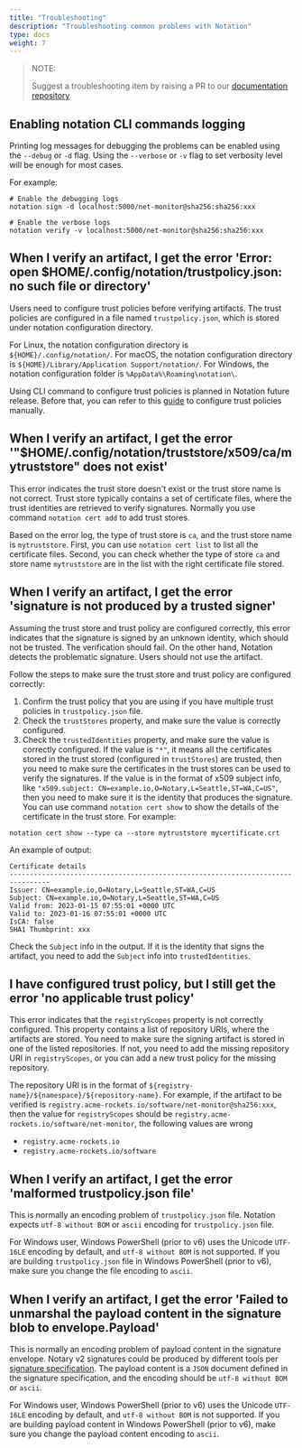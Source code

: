 ```yaml
---
title: "Troubleshooting"
description: "Troubleshooting common problems with Notation"
type: docs
weight: 7
---
```


> NOTE:
>
> Suggest a troubleshooting item by raising a PR to our [documentation repository](https://github.com/notaryproject/notaryproject.dev)

## Enabling notation CLI commands logging

Printing log messages for debugging the problems can be enabled using the `--debug` or `-d` flag. Using the `--verbose` or `-v` flag to set verbosity level will be enough for most cases.

For example:

```shell
# Enable the debugging logs
notation sign -d localhost:5000/net-monitor@sha256:sha256:xxx

# Enable the verbose logs
notation verify -v localhost:5000/net-monitor@sha256:sha256:xxx
```

## When I verify an artifact, I get the error 'Error: open $HOME/.config/notation/trustpolicy.json: no such file or directory'

Users need to configure trust policies before verifying artifacts. The trust policies are configured in a file named `trustpolicy.json`, which is stored under notation configuration directory.

For Linux, the notation configuration directory is `${HOME}/.config/notation/`. For macOS, the notation configuration directory is `${HOME}/Library/Application Support/notation/`. For Windows, the notation configuration folder is `%AppData%\Roaming\notation\`.

Using CLI command to configure trust policies is planned in Notation future release. Before that, you can refer to this [guide](https://github.com/notaryproject/notation/blob/v1.0.0-rc.1/specs/commandline/verify.md#configure-trust-policy) to configure trust policies manually.

## When I verify an artifact, I get the error '"$HOME/.config/notation/truststore/x509/ca/mytruststore" does not exist'

This error indicates the trust store doesn't exist or the trust store name is not correct. Trust store typically contains a set of certificate files, where the trust identities are retrieved to verify signatures. Normally you use command `notation cert add` to add trust stores.

Based on the error log, the type of trust store is `ca`, and the trust store name is `mytruststore`. First, you can use `notation cert list` to list all the certificate files. Second, you can check whether the type of store `ca` and store name `mytruststore` are in the list with the right certificate file stored.

## When I verify an artifact, I get the error 'signature is not produced by a trusted signer'

Assuming the trust store and trust policy are configured correctly, this error indicates that the signature is signed by an unknown identity, which should not be trusted. The verification should fail. On the other hand, Notation detects the problematic signature. Users should not use the artifact.

Follow the steps to make sure the trust store and trust policy are configured correctly:

1. Confirm the trust policy that you are using if you have multiple trust policies in `trustpolicy.json` file.
2. Check the `trustStores` property, and make sure the value is correctly configured.
3. Check the `trustedIdentities` property, and make sure the value is correctly configured. If the value is `"*"`, it means all the certificates stored in the trust stored (configured in `trustStores`) are trusted, then you need to make sure the certificates in the trust stores can be used to verify the signatures. If the value is in the format of x509 subject info, like `"x509.subject: CN=example.io,O=Notary,L=Seattle,ST=WA,C=US"`, then you need to make sure it is the identity that produces the signature. You can use command `notation cert show` to show the details of the certificate in the trust store. For example:

```shell
notation cert show --type ca --store mytruststore mycertificate.crt
```

An example of output:

```text
Certificate details
--------------------------------------------------------------------------------
Issuer: CN=example.io,O=Notary,L=Seattle,ST=WA,C=US
Subject: CN=example.io,O=Notary,L=Seattle,ST=WA,C=US
Valid from: 2023-01-15 07:55:01 +0000 UTC
Valid to: 2023-01-16 07:55:01 +0000 UTC
IsCA: false
SHA1 Thumbprint: xxx
```

Check the `Subject` info in the output. If it is the identity that signs the artifact, you need to add the `Subject` info into `trustedIdentities`.

## I have configured trust policy, but I still get the error 'no applicable trust policy'

This error indicates that the `registryScopes` property is not correctly configured. This property contains a list of repository URIs, where the artifacts are stored. You need to make sure the signing artifact is stored in one of the listed repositories. If not, you need to add the missing repository URI in `registryScopes`, or you can add a new trust policy for the missing repository.

The repository URI is in the format of `${registry-name}/${namespace}/${repository-name}`. For example, if the artifact to be verified is `registry.acme-rockets.io/software/net-monitor@sha256:xxx`, then the value for `registryScopes` should be `registry.acme-rockets.io/software/net-monitor`, the following values are wrong

- `registry.acme-rockets.io`
- `registry.acme-rockets.io/software`

## When I verify an artifact, I get the error 'malformed trustpolicy.json file'

This is normally an encoding problem of `trustpolicy.json` file. Notation expects `utf-8 without BOM` or `ascii` encoding for `trustpolicy.json` file.

For Windows user, Windows PowerShell (prior to v6) uses the Unicode `UTF-16LE` encoding by default, and `utf-8 without BOM` is not supported. If you are building `trustpolicy.json` file in Windows PowerShell (prior to v6), make sure you change the file encoding to `ascii`.

## When I verify an artifact, I get the error 'Failed to unmarshal the payload content in the signature blob to envelope.Payload'

This is normally an encoding problem of payload content in the signature envelope. Notary v2 signatures could be produced by different tools per [signature specification](https://github.com/notaryproject/notaryproject/blob/v1.0.0-rc.1/specs/signature-specification.md). The payload content is a `JSON` document defined in the signature specification, and the encoding should be `utf-8 without BOM` or `ascii`.

For Windows user, Windows PowerShell (prior to v6) uses the Unicode `UTF-16LE` encoding by default, and `utf-8 without BOM` is not supported. If you are building payload content in Windows PowerShell (prior to v6), make sure you change the payload content encoding to `ascii`.
